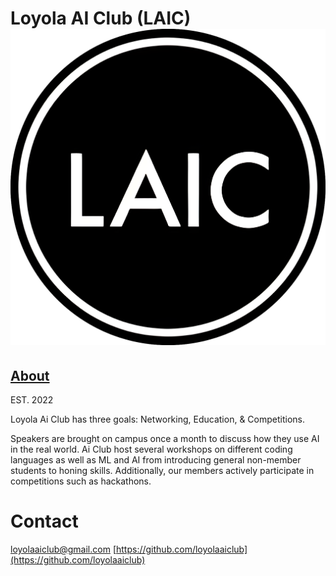 # Loyola AI Club (LAIC) ![logo](https://raw.githubusercontent.com/loyolaaiclub/loyolaaiclub.github.io/main/logo.jpg)

## [About](https://loyolaaiclub.github.io/about)

EST. 2022

Loyola Ai Club has three goals: Networking, Education, & Competitions.

Speakers are brought on campus once a month to discuss how they use AI in the real world. Ai Club host several workshops on different coding languages as well as ML and AI from introducing general non-member students to honing skills. Additionally, our members actively participate in competitions such as hackathons.

# Contact

[loyolaaiclub@gmail.com](mailto:loyolaaiclub@gmail.com)
[https://github.com/loyolaaiclub](https://github.com/loyolaaiclub)
